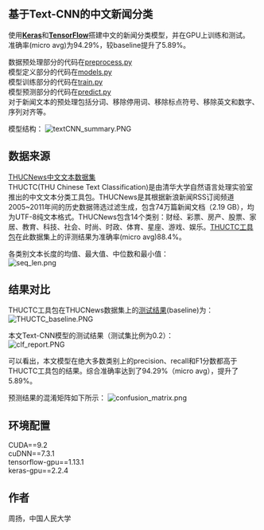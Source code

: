## 基于Text-CNN的中文新闻分类
使用[**Keras**](https://keras.io/)和[**TensorFlow**](https://www.tensorflow.org/)搭建中文的新闻分类模型，并在GPU上训练和测试。  
准确率(micro avg)为94.29%，较baseline提升了5.89%。

数据预处理部分的代码在[preprocess.py](https://github.com/yang-zhou-x/assignments/blob/master/textCNN_text_classification/preprocess.py)  
模型定义部分的代码在[models.py](https://github.com/yang-zhou-x/assignments/blob/master/textCNN_text_classification/models.py)  
模型训练部分的代码在[train.py](https://github.com/yang-zhou-x/assignments/blob/master/textCNN_text_classification/train.py)  
模型预测部分的代码在[predict.py](https://github.com/yang-zhou-x/assignments/blob/master/textCNN_text_classification/predict.py)  
对于新闻文本的预处理包括分词、移除停用词、移除标点符号、移除英文和数字、序列对齐等。  

模型结构：
![textCNN_summary.PNG](https://github.com/yang-zhou-x/assignments/blob/master/others/textCNN_summary2.PNG)

## 数据来源
[THUCNews中文文本数据集](http://thuctc.thunlp.org/#%E4%B8%AD%E6%96%87%E6%96%87%E6%9C%AC%E5%88%86%E7%B1%BB%E6%95%B0%E6%8D%AE%E9%9B%86THUCNews)  
THUCTC(THU Chinese Text Classification)是由清华大学自然语言处理实验室推出的中文文本分类工具包。THUCNews是其根据新浪新闻RSS订阅频道2005~2011年间的历史数据筛选过滤生成，包含74万篇新闻文档（2.19 GB），均为UTF-8纯文本格式。THUCNews包含14个类别：财经、彩票、房产、股票、家居、教育、科技、社会、时尚、时政、体育、星座、游戏、娱乐。[THUCTC工具包](http://thuctc.thunlp.org/)在此数据集上的评测结果为准确率(micro avg)88.4%。

各类别文本长度的均值、最大值、中位数和最小值：  
![seq_len.png](https://github.com/yang-zhou-x/assignments/blob/master/others/THUCNews_len2.PNG)

## 结果对比
THUCTC工具包在THUCNews数据集上的[测试结果](http://thuctc.thunlp.org/#%E6%B5%8B%E8%AF%95%E7%BB%93%E6%9E%9C)(baseline)为：  
![THUCTC_baseline.PNG](https://github.com/yang-zhou-x/assignments/blob/master/others/THUCTC_baseline.PNG)  

本文Text-CNN模型的测试结果（测试集比例为0.2）：  
![clf_report.PNG](https://github.com/yang-zhou-x/assignments/blob/master/others/THUCNews_clf_report2.PNG)

可以看出，本文模型在绝大多数类别上的precision、recall和F1分数都高于THUCTC工具包的结果。综合准确率达到了94.29%（micro avg），提升了5.89%。

预测结果的混淆矩阵如下所示：
![confusion_matrix.png](https://github.com/yang-zhou-x/assignments/blob/master/others/THUCNews_confusion_matrix2.PNG)  

## 环境配置
CUDA==9.2  
cuDNN==7.3.1  
tensorflow-gpu==1.13.1  
keras-gpu==2.2.4  

## 作者
周扬，中国人民大学
